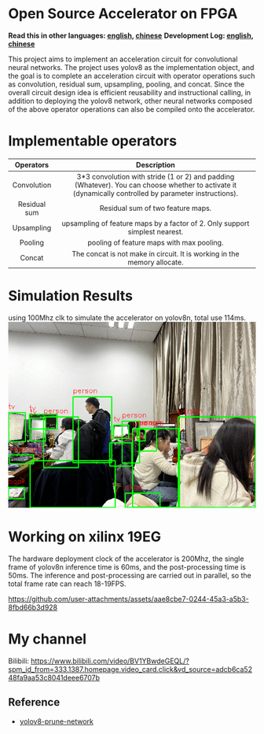 # Open Source Accelerator on FPGA
**Read this in other languages: [english](README.md), [chinese](README_zh.md)**
**Development Log: [english](DevLog.md), [chinese](DevLog_zh.md)**

This project aims to implement an acceleration circuit for convolutional neural networks. The project uses yolov8 as the implementation object, and the goal is to complete an acceleration circuit with operator operations such as convolution, residual sum, upsampling, pooling, and concat. Since the overall circuit design idea is efficient reusability and instructional calling, in addition to deploying the yolov8 network, other neural networks composed of the above operator operations can also be compiled onto the accelerator.

# Implementable operators

| Operators      | Description |
| :-----------: | :-----------: |
| Convolution      | 3*3 convolution with stride (1 or 2) and padding (Whatever). You can choose whether to activate it (dynamically controlled by parameter instructions).       |
| Residual sum   | Residual sum of two feature maps.        |
| Upsampling | upsampling of feature maps by a factor of 2. Only support simplest nearest. |
| Pooling | pooling of feature maps with max pooling. |
| Concat | The concat is not make in circuit. It is working in the memory allocate. |

# Simulation Results

using 100Mhz clk to simulate the accelerator on yolov8n, total use 114ms.
![image](./fig/simulation_result.png)

# Working on xilinx 19EG

The hardware deployment clock of the accelerator is 200Mhz, the single frame of yolov8n inference time is 60ms, and the post-processing time is 50ms. The inference and post-processing are carried out in parallel, so the total frame rate can reach 18-19FPS. 



https://github.com/user-attachments/assets/aae8cbe7-0244-45a3-a5b3-8fbd66b3d928



# My channel

Bilibili: https://www.bilibili.com/video/BV1YBwdeGEQL/?spm_id_from=333.1387.homepage.video_card.click&vd_source=adcb6ca5248fa9aa53c8041deee6707b

## Reference
- [yolov8-prune-network](https://github.com/ybai789/yolov8-prune-network-slimming)
